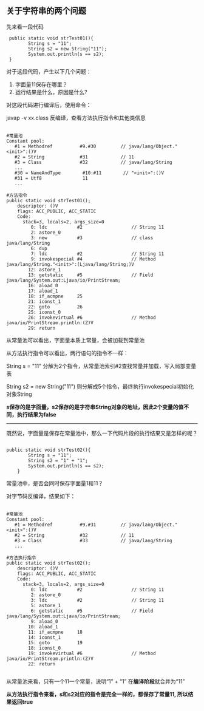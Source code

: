 ## 关于字符串的两个问题

先来看一段代码

```
 public static void strTest01(){
        String s = "11";
        String s2 = new String("11");
        System.out.println(s == s2);
 }

```

对于这段代码，产生以下几个问题：

1. 字面量11保存在哪里？
2. 运行结果是什么，原因是什么?

对这段代码进行编译后，使用命令：

javap -v xx.class 反编译，查看方法执行指令和其他类信息

```

#常量池
Constant pool:
   #1 = Methodref          #9.#30         // java/lang/Object."<init>":()V
   #2 = String             #31            // 11
   #3 = Class              #32            // java/lang/String
   ...
   #30 = NameAndType        #10:#11        // "<init>":()V
   #31 = Utf8               11
   ...

#方法指令
public static void strTest01();
    descriptor: ()V
    flags: ACC_PUBLIC, ACC_STATIC
    Code:
      stack=3, locals=2, args_size=0
         0: ldc           #2                  // String 11
         2: astore_0
         3: new           #3                  // class java/lang/String
         6: dup
         7: ldc           #2                  // String 11
         9: invokespecial #4                  // Method java/lang/String."<init>":(Ljava/lang/String;)V
        12: astore_1
        13: getstatic     #5                  // Field java/lang/System.out:Ljava/io/PrintStream;
        16: aload_0
        17: aload_1
        18: if_acmpne     25
        21: iconst_1
        22: goto          26
        25: iconst_0
        26: invokevirtual #6                  // Method java/io/PrintStream.println:(Z)V
        29: return
```

从常量池可以看出，字面量本质上常量，会被加载到常量池

从方法执行指令可以看出，两行语句的指令不一样：

String s = "11" 分解为2个指令，从常量池索引#2查找常量并加载，写入局部变量表

String s2 = new String("11") 则分解成5个指令，最终执行invokespecial初始化对象String

**s保存的是字面量，s2保存的是字符串String对象的地址，因此2个变量的值不同，执行结果为false**


----


既然说，字面量是保存在常量池中，那么一下代码片段的执行结果又是怎样的呢？

```

public static void strTest02(){
        String s = "11";
        String s2 = "1" + "1";
        System.out.println(s == s2);
    }

```

常量池中，是否会同时保存字面量1和11？

对字节码反编译，结果如下：

```

#常量池
Constant pool:
   #1 = Methodref          #9.#31         // java/lang/Object."<init>":()V
   #2 = String             #32            // 11
   #3 = Class              #33            // java/lang/String
   ...

#方法执行指令
public static void strTest02();
    descriptor: ()V
    flags: ACC_PUBLIC, ACC_STATIC
    Code:
      stack=3, locals=2, args_size=0
         0: ldc           #2                  // String 11
         2: astore_0
         3: ldc           #2                  // String 11
         5: astore_1
         6: getstatic     #5                  // Field java/lang/System.out:Ljava/io/PrintStream;
         9: aload_0
        10: aload_1
        11: if_acmpne     18
        14: iconst_1
        15: goto          19
        18: iconst_0
        19: invokevirtual #6                  // Method java/io/PrintStream.println:(Z)V
        22: return


```

从常量池来看，只有一个11一个常量，说明“1” + “1” 在**编译阶段**就合并为“11”

**从方法执行指令来看，s和s2对应的指令是完全一样的，都保存了常量11, 所以结果返回true**



